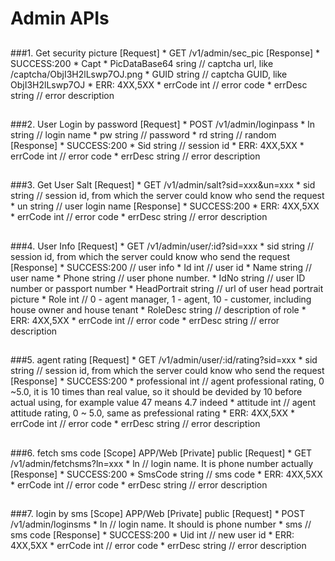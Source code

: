 # Admin APIs

##
###1. Get security picture
	[Request]
  		* GET /v1/admin/sec_pic
	[Response]
		* SUCCESS:200 
			* Capt
				* PicDataBase64	sring	// captcha url, like /captcha/ObjI3H2lLswp7OJ.png
				* GUID			string	// captcha GUID, like ObjI3H2lLswp7OJ
		* ERR: 4XX,5XX
	  		* errCode		int			// error code
	  		* errDesc		string		// error description
##

###2. User Login by password
	[Request]
  		* POST /v1/admin/loginpass
	  		* ln			string 		// login name
	  		* pw			string		// password
	  		* rd			string		// random 
	[Response]
		* SUCCESS:200 
			* Sid			string		// session id
		* ERR: 4XX,5XX
	  		* errCode		int			// error code
	  		* errDesc		string		// error description
##

###3. Get User Salt
	[Request]
		* GET /v1/admin/salt?sid=xxx&un=xxx
  			* sid			string 		// session id, from which the server could know who send the request
			* un			string 		// user login name
	[Response]
		* SUCCESS:200 
		* ERR: 4XX,5XX
	  		* errCode		int			// error code
	  		* errDesc		string		// error description
	
##

###4. User Info
	[Request]
  		* GET /v1/admin/user/:id?sid=xxx
  			* sid			string 		// session id, from which the server could know who send the request
	[Response]
		* SUCCESS:200 	// user info
			* Id				int			// user id
			* Name				string		// user name
			* Phone				string		// user phone number.
			* IdNo				string		// user ID number or passport number
			* HeadPortrait		string		// url of user head portrait picture
			* Role				int 		// 0 - agent manager, 1 - agent, 10 - customer, including house owner and house tenant
			* RoleDesc			string		// description of role
		* ERR: 4XX,5XX
	  		* errCode		int			// error code
	  		* errDesc		string		// error description
##

###5. agent rating
	[Request]
  		* GET /v1/admin/user/:id/rating?sid=xxx
  			* sid			string 		// session id, from which the server could know who send the request
	[Response]
		* SUCCESS:200 
			* professional	int		// agent professional rating, 0 ~5.0, it is 10 times than real value, so it should be devided by 10 before actual using, for example value 47 means 4.7 indeed
			* attitude		int 	// agent attitude rating, 0 ~ 5.0, same as prefessional rating
		* ERR: 4XX,5XX
	  		* errCode		int			// error code
	  		* errDesc		string		// error description
##

###6. fetch sms code
	[Scope]			APP/Web
	[Private]		public
	[Request]
  		* GET /v1/admin/fetchsms?ln=xxx
  			* ln		// login name. It is phone number actually
	[Response]
		* SUCCESS:200 
			* SmsCode		string		// sms code
		* ERR: 4XX,5XX
	  		* errCode		int			// error code
	  		* errDesc		string		// error description
##

###7. login by sms
	[Scope]			APP/Web
	[Private]		public
	[Request]
  		* POST /v1/admin/loginsms
  			* ln		// login name. It should is phone number
  			* sms		// sms code
	[Response]
		* SUCCESS:200 
			* Uid			int			// new user id
		* ERR: 4XX,5XX
	  		* errCode		int			// error code
	  		* errDesc		string		// error description
